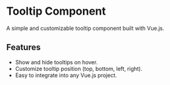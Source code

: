 # Tooltip Component

A simple and customizable tooltip component built with Vue.js.

## Features

- Show and hide tooltips on hover.
- Customize tooltip position (top, bottom, left, right).
- Easy to integrate into any Vue.js project.



